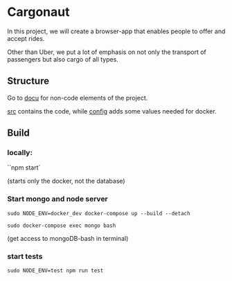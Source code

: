 # Cargonaut

In this project, we will create a browser-app that enables people to offer and accept rides.

Other than Uber, we put a lot of emphasis on not only the transport of passengers but also cargo of all types.

## Structure
Go to [docu](docu) for non-code elements of the project.

[src](src) contains the code, while [config](config) adds some values needed for docker.

## Build

### locally:
``npm start`

(starts only the docker, not the database)

### Start mongo and node server
``sudo NODE_ENV=docker_dev docker-compose up --build --detach``


``sudo docker-compose exec mongo bash``

(get access to mongoDB-bash in terminal)

### start tests
``sudo NODE_ENV=test npm run test``